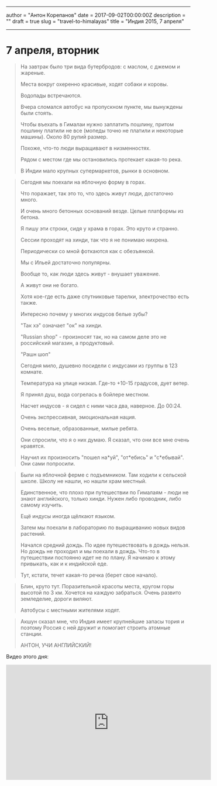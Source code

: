 

------

author = "Антон Корепанов"
date = 2017-09-02T00:00:00Z
description = ""
draft = true
slug = "travel-to-himalayas"
title = "Индия 2015, 7 апреля"

------

# 7 апреля, вторник

>  На завтрак было три вида бутербродов: с маслом, с джемом и жареные.
>
>  Места вокруг охеренно красивые, ходят собаки и коровы.
>
>  Водопады встречаются.
>
>  Вчера сломался автобус на пропускном пункте, мы вынуждены были стоять.
>
>  Чтобы въехать в Гималаи нужно заплатить пошлину, притом пошлину платили не все (мопеды точно не платили и некоторые машины). Около 80 рупий размер.
>
>  Похоже, что-то люди выращивают в низменностях.
>
>  Рядом с местом где мы остановились протекает какая-то река.
>
>  В Индии мало крупных супермаркетов, рынки в основном.

> Сегодня мы поехали на яблочную форму в горах.
>
> Что поражает, так это то, что здесь живут люди, достаточно много.
>
> И очень много бетонных оснований везде. Целые платформы из бетона.
>
> Я пишу эти строки, сидя у храма в горах. Это круто и странно.
>
> Сессии проходят на хинди, так что я не понимаю нихрена.
>
> Периодически со мной фоткаются как с обезъянкой.
>
> Мы с Ильей достаточно популярны.
>
> Вообще то, как люди здесь живут - внушает уважение.
>
> А живут они не богато.
>
> Хотя кое-где есть даже спутниковые тарелки, электрочество есть также.
>
> Интересно почему у многих индусов белые зубы?
>
> "Так хэ" означает "ок" на хинди.
>
> "Russian shop" - произносят так, но на самом деле это не российский магазин, а продуктовый.
>
> "Рашн шоп"
>
> Сегодня мило, душевно посидели с индусами из группы в 123 комнате.
>
> Температура на улице низкая. Где-то +10-15 градусов, дует ветер.
>
> Я принял душ, вода согрелась в бойлере местном.
>
> Насчет индусов - я сидел с ними часа два, наверное. До 00:24.
>
> Очень экспрессивная, эмоциональная нация.
>
> Очень веселые, образованные, милые ребята.
>
> Они спросили, что я о них думаю. Я сказал, что они все мне очень нравятся.
>
> Научил их произносить "пошел на\*уй", "от\*ебись" и "с\*ебывай". Они сами попросили.

> Были на яблочной ферме с подъемником. Там ходили к сельской школе. Школу не нашли, но нашли храм местный.
>
> Единственное, что плохо при путешествии по Гималаям - люди не знают английского, только хинди. Нужен либо проводник, либо самому изучить.
>
> Ещё индусы иногда щёлкают языком.
>
> Затем мы поехали в лабораторию по выращиванию новых видов растений.
>
> Начался средний дождь. По идее путешествовать в дождь нельзя. Но дождь не проходил и мы поехали в дождь. Что-то в путешествии постоянно идет не по плану. Я начинаю к этому привыкать, как и к индийской еде.
>
> Тут, кстати, течет какая-то речка (берет свое начало).

> Блин, круто тут. Поразительной красоты места, кругом горы высотой по 3 км. Хочется на каждую забраться. Очень развито земледелие, дороги виляют.
>
> Автобусы с местными жителями ходят.

> Акшун сказал мне, что Индия имеет крупнейшие запасы тория и поэтому Россия с ней дружит и помогает строить атомные станции.
>
> АНТОН, УЧИ АНГЛИЙСКИЙ!

Видео этого дня:
<iframe width="560" height="315" src="https://www.youtube.com/embed/OTDXLSE_GR0" frameborder="0" allowfullscreen></iframe>